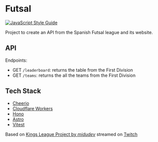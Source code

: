 # Futsal

[![JavaScript Style Guide](https://cdn.rawgit.com/standard/standard/master/badge.svg)](https://github.com/standard/standard)

Project to create an API from the Spanish Futsal league and its website.

## API

Endpoints:

- GET `/leaderboard`: returns the table from the First Division
- GET `/teams`: returns the all the teams from the First Division

## Tech Stack

- [Cheerio](https://cheerio.js.org)
- [Cloudflare Workers](https://workers.cloudflare.com)
- [Hono](https://honojs.dev)
- [Astro](https://astro.build)
- [Vitest](https://vitest.dev)

Based on [Kings League Project by _midudev_](https://github.com/midudev/kings-league-project) streamed on [Twitch](https://www.twitch.tv/midudev)
